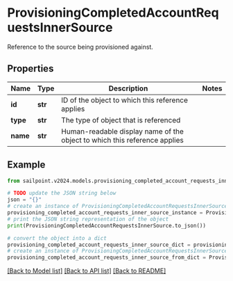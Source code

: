 # ProvisioningCompletedAccountRequestsInnerSource

Reference to the source being provisioned against.

## Properties

Name | Type | Description | Notes
------------ | ------------- | ------------- | -------------
**id** | **str** | ID of the object to which this reference applies | 
**type** | **str** | The type of object that is referenced | 
**name** | **str** | Human-readable display name of the object to which this reference applies | 

## Example

```python
from sailpoint.v2024.models.provisioning_completed_account_requests_inner_source import ProvisioningCompletedAccountRequestsInnerSource

# TODO update the JSON string below
json = "{}"
# create an instance of ProvisioningCompletedAccountRequestsInnerSource from a JSON string
provisioning_completed_account_requests_inner_source_instance = ProvisioningCompletedAccountRequestsInnerSource.from_json(json)
# print the JSON string representation of the object
print(ProvisioningCompletedAccountRequestsInnerSource.to_json())

# convert the object into a dict
provisioning_completed_account_requests_inner_source_dict = provisioning_completed_account_requests_inner_source_instance.to_dict()
# create an instance of ProvisioningCompletedAccountRequestsInnerSource from a dict
provisioning_completed_account_requests_inner_source_from_dict = ProvisioningCompletedAccountRequestsInnerSource.from_dict(provisioning_completed_account_requests_inner_source_dict)
```
[[Back to Model list]](../README.md#documentation-for-models) [[Back to API list]](../README.md#documentation-for-api-endpoints) [[Back to README]](../README.md)


